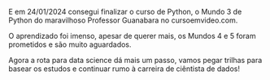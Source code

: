 E em 24/01/2024 consegui finalizar o curso de Python, o Mundo 3 de Python do maravilhoso Professor Guanabara no cursoemvideo.com.

O aprendizado foi imenso, apesar de querer mais, os Mundos 4 e 5 foram prometidos e são muito aguardados. 

Agora a rota para data science dá mais um passo, vamos pegar trilhas para basear os estudos e continuar rumo à carreira de ciêntista de dados!
